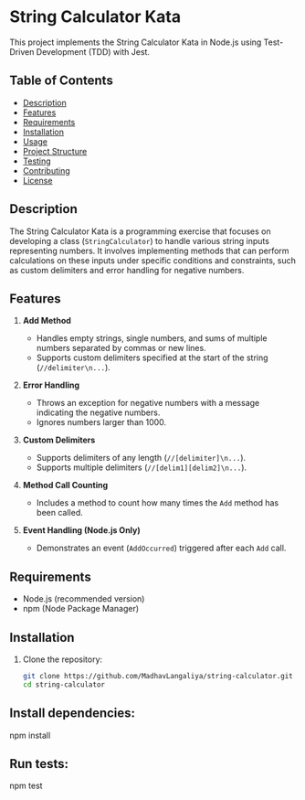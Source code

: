 # String Calculator Kata

This project implements the String Calculator Kata in Node.js using Test-Driven Development (TDD) with Jest.

## Table of Contents

- [Description](#description)
- [Features](#features)
- [Requirements](#requirements)
- [Installation](#installation)
- [Usage](#usage)
- [Project Structure](#project-structure)
- [Testing](#testing)
- [Contributing](#contributing)
- [License](#license)

## Description

The String Calculator Kata is a programming exercise that focuses on developing a class (`StringCalculator`) to handle various string inputs representing numbers. It involves implementing methods that can perform calculations on these inputs under specific conditions and constraints, such as custom delimiters and error handling for negative numbers.

## Features

1. **Add Method**
   - Handles empty strings, single numbers, and sums of multiple numbers separated by commas or new lines.
   - Supports custom delimiters specified at the start of the string (`//delimiter\n...`).

2. **Error Handling**
   - Throws an exception for negative numbers with a message indicating the negative numbers.
   - Ignores numbers larger than 1000.

3. **Custom Delimiters**
   - Supports delimiters of any length (`//[delimiter]\n...`).
   - Supports multiple delimiters (`//[delim1][delim2]\n...`).

4. **Method Call Counting**
   - Includes a method to count how many times the `Add` method has been called.

5. **Event Handling (Node.js Only)**
   - Demonstrates an event (`AddOccurred`) triggered after each `Add` call.

## Requirements

- Node.js (recommended version)
- npm (Node Package Manager)

## Installation

1. Clone the repository:

   ```bash
   git clone https://github.com/MadhavLangaliya/string-calculator.git
   cd string-calculator


## Install dependencies:

npm install

## Run tests:

npm test

